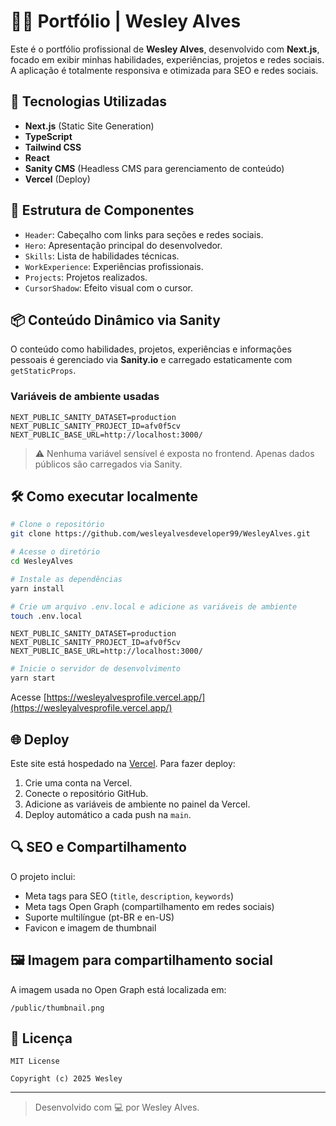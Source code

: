 # 🧑‍💻 Portfólio | Wesley Alves

Este é o portfólio profissional de **Wesley Alves**, desenvolvido com **Next.js**, focado em exibir minhas habilidades, experiências, projetos e redes sociais. A aplicação é totalmente responsiva e otimizada para SEO e redes sociais.

## 🚀 Tecnologias Utilizadas

- **Next.js** (Static Site Generation)
- **TypeScript**
- **Tailwind CSS**
- **React**
- **Sanity CMS** (Headless CMS para gerenciamento de conteúdo)
- **Vercel** (Deploy)

## 📁 Estrutura de Componentes

- `Header`: Cabeçalho com links para seções e redes sociais.
- `Hero`: Apresentação principal do desenvolvedor.
- `Skills`: Lista de habilidades técnicas.
- `WorkExperience`: Experiências profissionais.
- `Projects`: Projetos realizados.
- `CursorShadow`: Efeito visual com o cursor.

## 📦 Conteúdo Dinâmico via Sanity

O conteúdo como habilidades, projetos, experiências e informações pessoais é gerenciado via **Sanity.io** e carregado estaticamente com `getStaticProps`.

### Variáveis de ambiente usadas

```env
NEXT_PUBLIC_SANITY_DATASET=production
NEXT_PUBLIC_SANITY_PROJECT_ID=afv0f5cv
NEXT_PUBLIC_BASE_URL=http://localhost:3000/
```

> ⚠️ Nenhuma variável sensível é exposta no frontend. Apenas dados públicos são carregados via Sanity.

## 🛠️ Como executar localmente

```bash
# Clone o repositório
git clone https://github.com/wesleyalvesdeveloper99/WesleyAlves.git

# Acesse o diretório
cd WesleyAlves

# Instale as dependências
yarn install

# Crie um arquivo .env.local e adicione as variáveis de ambiente
touch .env.local
```

```env
NEXT_PUBLIC_SANITY_DATASET=production
NEXT_PUBLIC_SANITY_PROJECT_ID=afv0f5cv
NEXT_PUBLIC_BASE_URL=http://localhost:3000/
```

```bash
# Inicie o servidor de desenvolvimento
yarn start
```

Acesse [https://wesleyalvesprofile.vercel.app/](https://wesleyalvesprofile.vercel.app/)

## 🌐 Deploy

Este site está hospedado na [Vercel](https://vercel.com). Para fazer deploy:

1. Crie uma conta na Vercel.
2. Conecte o repositório GitHub.
3. Adicione as variáveis de ambiente no painel da Vercel.
4. Deploy automático a cada push na `main`.

## 🔍 SEO e Compartilhamento

O projeto inclui:

- Meta tags para SEO (`title`, `description`, `keywords`)
- Meta tags Open Graph (compartilhamento em redes sociais)
- Suporte multilíngue (pt-BR e en-US)
- Favicon e imagem de thumbnail

## 🖼️ Imagem para compartilhamento social

A imagem usada no Open Graph está localizada em:

```
/public/thumbnail.png
```

## 📄 Licença

```text
MIT License

Copyright (c) 2025 Wesley
```

---

> Desenvolvido com 💻 por Wesley Alves.
